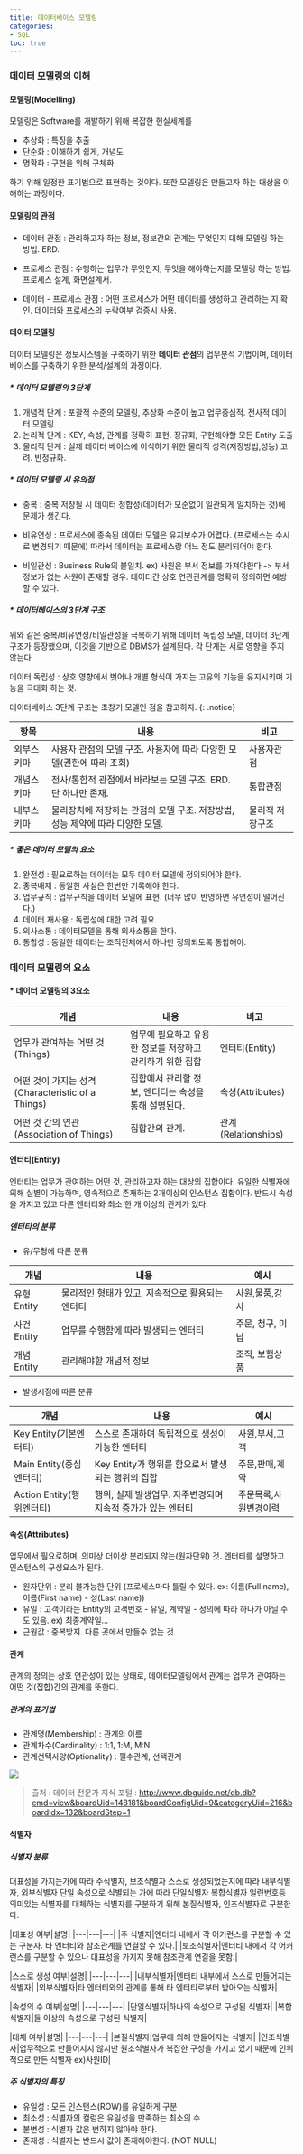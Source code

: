 ```yaml
---
title: 데이터베이스 모델링
categories:
- SQL
toc: true
---
```


### 데이터 모델링의 이해

#### 모델링(Modelling)

모델링은 Software를 개발하기 위해 복잡한 현실세계를

* 추상화 : 특징을 추출
* 단순화 : 이해하기 쉽게, 개념도
* 명확화 : 구현을 위해 구체화

하기 위해 일정한 표기법으로 표현하는 것이다.
또한 모델링은 만들고자 하는 대상을 이해하는 과정이다.


#### 모델링의 관점

* 데이터 관점 : 관리하고자 하는 정보, 정보간의 관계는 무엇인지 대해 모델링 하는 방법. ERD.

* 프로세스 관점 : 수행하는 업무가 무엇인지, 무엇을 해야하는지를 모델링 하는 방법. 프로세스 설계, 화면설계서.

* 데이터 - 프로세스 관점 : 어떤 프로세스가 어떤 데이터를 생성하고 관리하는 지 확인. 데이터와 프로세스의 누락여부 검증시 사용.


#### 데이터 모델링

데이터 모델링은 정보시스템을 구축하기 위한 **데이터 관점**의 업무분석 기법이며, 데이터베이스를 구축하기 위한 분석/설계의 과정이다.

##### * 데이터 모델링의 3단계

1. 개념적 단계 : 포괄적 수준의 모델링, 추상화 수준이 높고 업무중심적. 전사적 데이터 모델링
2. 논리적 단계 : KEY, 속성, 관계를 정확히 표현. 정규화, 구현해야할 모든 Entity 도출
3. 물리적 단계 : 실제 데이터 베이스에 이식하기 위한 물리적 성격(저장방법,성능) 고려. 반정규화.


##### * 데이터 모델링 시 유의점

- 중복 : 중복 저장될 시 데이터 정합성(데이터가 모순없이 일관되게 일치하는 것)에 문제가 생긴다.

- 비유연성 : 프로세스에 종속된 데이터 모델은 유지보수가 어렵다. (프로세스는 수시로 변경되기 때문에) 따라서 데이터는 프로세스랑 어느 정도 분리되어야 한다.

- 비일관성 : Business Rule의 불일치. ex) 사원은 부서 정보를 가져야한다 -> 부서정보가 없는 사원이 존재할 경우. 데이터간 상호 연관관계를 명확히 정의하면 예방할 수 있다.

##### * 데이터베이스의 3단계 구조

위와 같은 중복/비유연성/비일관성을 극복하기 위해 데이터 독립성 모델, 데이터 3단계 구조가 등장했으며, 이것을 기반으로 DBMS가 설계된다.
각 단계는 서로 영향을 주지 않는다.

데이터 독립성 : 상호 영향에서 벗어나 개별 형식이 가지는 고유의 기능을 유지시키며 기능을 극대화 하는 것.


데이터베이스 3단계 구조는 초창기 모델인 점을 참고하자.
{: .notice}

|항목|내용|비고|
|---|---|---|
|외부스키마|사용자 관점의 모델 구조. 사용자에 따라 다양한 모델(권한에 따라 조회)|사용자관점|
|개념스키마|전사/통합적 관점에서 바라보는 모델 구조. ERD. 단 하나만 존재.|통합관점|
|내부스키마|물리장치에 저장하는 관점의 모델 구조. 저장방법, 성능 제약에 따라 다양한 모델.|물리적 저장구조|


##### * 좋은 데이터 모델의 요소

1. 완전성 : 필요로하는 데이터는 모두 데이터 모델에 정의되어야 한다.
2. 중복배제 : 동일한 사실은 한번만 기록해야 한다.
3. 업무규칙 : 업무규칙을 데이터 모델에 표현. (너무 많이 반영하면 유연성이 떨어진다.)
4. 데이터 재사용 : 독립성에 대한 고려 필요.
5. 의사소통 : 데이터모델을 통해 의사소통을 한다.
6. 통합성 : 동일한 데이터는 조직전체에서 하나만 정의되도록 통합해야.



### 데이터 모델링의 요소 

#### * 데이터 모델링의 3요소

|개념|내용|비고|
|---|---|---|
|업무가 관여하는 어떤 것(Things)|업무에 필요하고 유용한 정보를 저장하고 관리하기 위한 집합|엔터티(Entity)|
|어떤 것이 가지는 성격(Characteristic of a Things)|집합에서 관리할 정보, 엔터티는 속성을 통해 설명된다.|속성(Attributes)|
|어떤 것 간의 연관(Association of Things)|집합간의 관계.|관계(Relationships)|


#### 엔터티(Entity)

엔터티는 업무가 관여하는 어떤 것, 관리하고자 하는 대상의 집합이다.
유일한 식별자에 의해 실별이 가능하며, 영속적으로 존재하는 2개이상의 인스턴스 집합이다.
반드시 속성을 가지고 있고 다른 엔터티와 최소 한 개 이상의 관계가 있다.

##### 엔터티의 분류

* 유/무형에 따른 분류 

|개념|내용|예시|
|---|---|---|
|유형Entity|물리적인 형태가 있고, 지속적으로 활용되는 엔터티|사원,물품,강사|
|사건Entity|업무를 수행함에 따라 발생되는 엔터티|주문, 청구, 미납|
|개념Entity|관리해야할 개념적 정보|조직, 보험상품|


* 발생시점에 따른 분류

|개념|내용|예시|
|---|---|---|
|Key Entity(기본엔터티)|스스로 존재하며 독립적으로 생성이 가능한 엔터티|사원,부서,고객|
|Main Entity(중심엔터티)|Key Entity가 행위를 함으로서 발생되는 행위의 집합|주문,판매,계약|
|Action Entity(행위엔터티)|행위, 실제 발생업무. 자주변경되며 지속적 증가가 있는 엔터티|주문목록,사원변경이력|



#### 속성(Attributes)

업무에서 필요로하며, 의미상 더이상 분리되지 않는(원자단위) 것. 
엔터티를 설명하고 인스턴스의 구성요소가 된다.

- 원자단위 : 분리 불가능한 단위 (프로세스마다 틀릴 수 있다. ex: 이름(Full name), 이름(First name) - 성(Last name))
- 유일 : 고객이라는 Entity의 고객번호 - 유일, 계약일 - 정의에 따라 하나가 아닐 수도 있음. ex) 최종계약일...
- 근원값 : 중복방지. 다른 곳에서 만들수 없는 것.




#### 관계

관계의 정의는 상호 연관성이 있는 상태로, 데이터모델링에서 관계는 업무가 관여하는 어떤 것(집합)간의 관계를 뜻한다.

##### 관계의 표기법

* 관계명(Membership) : 관계의 이름
* 관계차수(Cardinality) : 1:1, 1:M, M:N
* 관계선택사양(Optionality) : 필수관계, 선택관계


<img src="http://www.dbguide.net/publishing/img/knowledge/SQL_047.jpg">

> 출처 : 데이터 전문가 지식 포털
> : http://www.dbguide.net/db.db?cmd=view&boardUid=148181&boardConfigUid=9&categoryUid=216&boardIdx=132&boardStep=1




#### 식별자

##### 식별자 분류

대표성을 가지는가에 따라 주식별자, 보조식별자
스스로 생성되었는지에 따라 내부식별자, 외부식별자
단일 속성으로 식별되는 가에 따라 단일식별자 복합식별자
일련번호등 의미있는 식별자를 대체하는 식별자를 구분하기 위해 본질식별자, 인조식별자로 구분한다.

|대표성 여부|설명|
|---|---|---|
|주 식별자|엔터티 내에서 각 어커런스를 구분할 수 있는 구분자. 타 엔터티와 참조관계를 연결할 수 있다.|
|보조식별자|엔터티 내에서 각 어커런스를 구분할 수 있으나 대표성을 가지지 못해 참조관계 연결을 못함.|

|스스로 생성 여부|설명|
|---|---|---|
|내부식별자|엔터티 내부에서 스스로 만들어지는 식별자|
|외부식별자|타 엔터티와의 관계를 통해 타 엔터티로부터 받아오는 식별자|

|속성의 수 여부|설명|
|---|---|---|
|단일식별자|하나의 속성으로 구성된 식별자|
|복합식별자|둘 이상의 속성으로 구성된 식별자|

|대체 여부|설명|
|---|---|---|
|본질식별자|업무에 의해 만들어지는 식별자|
|인조식별자|업무적으로 만들어지지 않지만 원조식별자가 복잡한 구성을 가지고 있기 때문에 인위적으로 만든 식별자 ex)사원ID|

##### 주 식별자의 특징

- 유일성 : 모든 인스턴스(ROW)를 유일하게 구분
- 최소성 : 식별자의 컬럼은 유일성을 만족하는 최소의 수
- 불변성 : 식별자 값은 변하지 않아야 한다.
- 존재성 : 식별자는 반드시 값이 존재해야한다. (NOT NULL)

